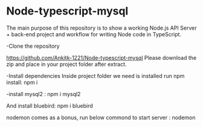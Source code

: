 # Node-typescript-mysql

The main purpose of this repository is to show a working Node.js API Server + back-end project and workflow for writing Node code in TypeScript.

-Clone the repository

https://github.com/Ankitk-1221/Node-typescript-mysql
Please download the zip  and place in your project folder after extract.

-Install dependencies
Inside project folder 
we need is installed run npm install:
npm i

-install mysql2 :
npm i mysql2

And install bluebird:
npm i bluebird

nodemon comes as a bonus, run below commond to start server :
nodemon 
